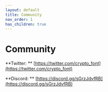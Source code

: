 ```yaml
---
layout: default
title: Community
nav_order: 1
has_children: true
---
```


# Community

**Twitter: ** [https://twitter.com/crypto_font](https://twitter.com/crypto_font)

**Discord: ** [https://discord.gg/sGrzJdvfRB](https://discord.gg/sGrzJdvfRB)
